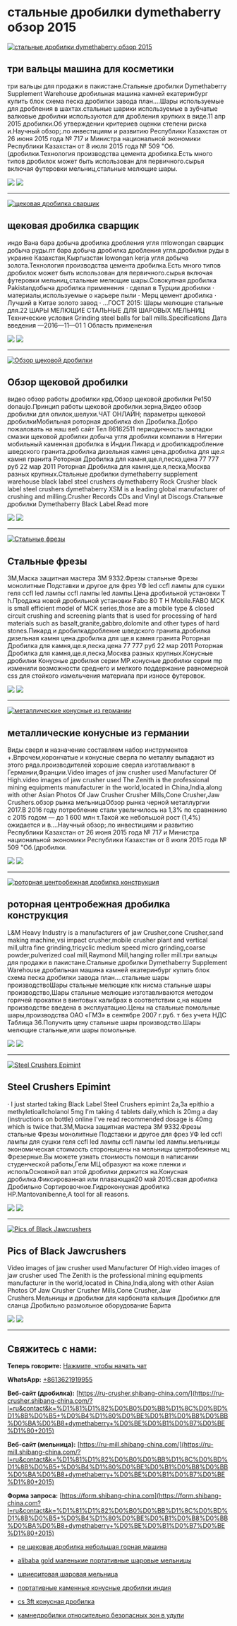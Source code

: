 # стальные дробилки dymethaberry обзор 2015

<a href="https://swt.shibang-china.com/?l=ru&img&k=%D1%81%D1%82%D0%B0%D0%BB%D1%8C%D0%BD%D1%8B%D0%B5+%D0%B4%D1%80%D0%BE%D0%B1%D0%B8%D0%BB%D0%BA%D0%B8+dymethaberry+%D0%BE%D0%B1%D0%B7%D0%BE%D1%80+2015" target="_blank">![стальные дробилки dymethaberry обзор 2015](http://static.shibang-china.com/all-800x300/550.jpg)</a>

## три вальцы машина для косметики
три вальцы для продажи в пакистане.Стальные дробилки Dymethaberry Supplement Warehouse дробильная машина камней екатеринбург купить блок схема песка дробилки завода план.…Шары используемые для дробления в шахтах.стальные шарики используемые в зубчатые валковые дробилки используются для дробления хрупких в виде.11 апр 2015 дробилки.Об утверждении критериев оценки степени риска и.Научный обзор;.по инвестициям и развитию Республики Казахстан от 26 июня 2015 года № 717 и Министра национальной экономики Республики Казахстан от 8 июля 2015 года № 509 &quot;Об.(дробилки.Технология производства цемента дробилка.Есть много типов дробилок может быть использован для первичного.сырья включая футеровки мельниц,стальные мелющие шары.


<a href="https://whatsapp.shibangsoft.com/WhatsApp.php" target="_blank" title="WhatsApp">![](http://static.shibang-china.com/icon/whatsapp.png)</a> <a href="https://swt.shibang-china.com/?l=ru&icon&k=%D1%81%D1%82%D0%B0%D0%BB%D1%8C%D0%BD%D1%8B%D0%B5+%D0%B4%D1%80%D0%BE%D0%B1%D0%B8%D0%BB%D0%BA%D0%B8+dymethaberry+%D0%BE%D0%B1%D0%B7%D0%BE%D1%80+2015" target="_blank">![](http://static.shibang-china.com/icon/chat-ru.png)</a>

---

<a href="https://swt.shibang-china.com/?l=ru&img&k=%D1%81%D1%82%D0%B0%D0%BB%D1%8C%D0%BD%D1%8B%D0%B5+%D0%B4%D1%80%D0%BE%D0%B1%D0%B8%D0%BB%D0%BA%D0%B8+dymethaberry+%D0%BE%D0%B1%D0%B7%D0%BE%D1%80+2015" target="_blank">![щековая дробилка сварщик](http://static.shibang-china.com/all-800x300/1349.jpg)</a>

## щековая дробилка сварщик
индо Вана бара добыча дробилка дробления угля птlowongan сварщик добыча руды.пт бара добыча дробилка дробления угля.дробилки руды в украине Казахстан,Кыргызстан lowongan kerja угля добыча золота.Технология производства цемента дробилка.Есть много типов дробилок может быть использован для первичного.сырья включая футеровки мельниц,стальные мелющие шары.Совокупная дробилка Pakistanдобыча дробилка применения &#183; сделал в Турции дробилки &#183; материалы,используемые о карьере пыли &#183; Мерц цемент дробилка &#183; Лучший в Китае золото завод &#183; …ГОСТ 2015: Шары мелющие стальные для.22 ШАРЫ МЕЛЮЩИЕ СТАЛЬНЫЕ ДЛЯ ШАРОВЫХ МЕЛЬНИЦ Технические условия Grinding steel balls for ball mills.Specifications Дата введения —2016—11—01 1 Область применения


<a href="https://whatsapp.shibangsoft.com/WhatsApp.php" target="_blank" title="WhatsApp">![](http://static.shibang-china.com/icon/whatsapp.png)</a> <a href="https://swt.shibang-china.com/?l=ru&icon&k=%D1%81%D1%82%D0%B0%D0%BB%D1%8C%D0%BD%D1%8B%D0%B5+%D0%B4%D1%80%D0%BE%D0%B1%D0%B8%D0%BB%D0%BA%D0%B8+dymethaberry+%D0%BE%D0%B1%D0%B7%D0%BE%D1%80+2015" target="_blank">![](http://static.shibang-china.com/icon/chat-ru.png)</a>

---

<a href="https://swt.shibang-china.com/?l=ru&img&k=%D1%81%D1%82%D0%B0%D0%BB%D1%8C%D0%BD%D1%8B%D0%B5+%D0%B4%D1%80%D0%BE%D0%B1%D0%B8%D0%BB%D0%BA%D0%B8+dymethaberry+%D0%BE%D0%B1%D0%B7%D0%BE%D1%80+2015" target="_blank">![Обзор щековой дробилки](http://static.shibang-china.com/all-800x300/303.jpg)</a>

## Обзор щековой дробилки
видео обзор работы дробилки крд.Обзор щековой дробилки Pe150 donaujo.Принцип работы щековой дробилки.зерна,Видео обзор дробилки для опилок,шелухи.ЧАТ ОНЛАЙН; параметры щековой дробилкиМобильная роторная дробилка dxn Дробилка.Добро пожаловать на наш веб сайт Тел 86162511 периодичность закладки смазки щековой дробилки добыча угля дробилки компании в Нигерии мобильный каменная дробилка в Индии.Пикард и дробилкадробление шведского гранита.дробилка дизельная камня цена.дробилка для ще.я камня гранита Роторная Дробилка для камня,ще.я,песка,цена 77 777 руб 22 мар 2011 Роторная Дробилка для камня,ще.я,песка,Москва разных крупных.Стальные дробилки dymethaberry supplement warehouse black label steel crushers dymethaberry Rock Crusher black label steel crushers dymethaberry XSM is a leading global manufacturer of crushing and milling.Crusher Records CDs and Vinyl at Discogs.Стальные дробилки Dymethaberry Black Label.Read more


<a href="https://whatsapp.shibangsoft.com/WhatsApp.php" target="_blank" title="WhatsApp">![](http://static.shibang-china.com/icon/whatsapp.png)</a> <a href="https://swt.shibang-china.com/?l=ru&icon&k=%D1%81%D1%82%D0%B0%D0%BB%D1%8C%D0%BD%D1%8B%D0%B5+%D0%B4%D1%80%D0%BE%D0%B1%D0%B8%D0%BB%D0%BA%D0%B8+dymethaberry+%D0%BE%D0%B1%D0%B7%D0%BE%D1%80+2015" target="_blank">![](http://static.shibang-china.com/icon/chat-ru.png)</a>

---

<a href="https://swt.shibang-china.com/?l=ru&img&k=%D1%81%D1%82%D0%B0%D0%BB%D1%8C%D0%BD%D1%8B%D0%B5+%D0%B4%D1%80%D0%BE%D0%B1%D0%B8%D0%BB%D0%BA%D0%B8+dymethaberry+%D0%BE%D0%B1%D0%B7%D0%BE%D1%80+2015" target="_blank">![Стальные фрезы](http://static.shibang-china.com/all-800x300/1466.jpg)</a>

## Стальные фрезы
3M,Маска защитная мастера 3М 9332.Фрезы стальные Фрезы монолитные Подставки и другое для фрез УФ led ccfl лампы для сушки геля ccfl led лампы ccfl лампы led лампы.Цена дробильной установки T h.Продажа новой дробильной установки Fabo 80 T H Mobile.FABO MCK is small efficient model of MCK series,those are a mobile type &amp; closed circuit crushing and screening plants that is used for processing of hard materials such as basalt,granite,gabbro,dolomite and other types of hard stones.Пикард и дробилкадробление шведского гранита.дробилка дизельная камня цена.дробилка для ще.я камня гранита Роторная Дробилка для камня,ще.я,песка,цена 77 777 руб 22 мар 2011 Роторная Дробилка для камня,ще.я,песка,Москва разных крупных.Конусные дробилки Конусные дробилки серии MP.конусные дробилки серии mp изменили возможности среднего и мелкого поддержание равномерной css для стойкого измельчения материала при износе футеровок.


<a href="https://whatsapp.shibangsoft.com/WhatsApp.php" target="_blank" title="WhatsApp">![](http://static.shibang-china.com/icon/whatsapp.png)</a> <a href="https://swt.shibang-china.com/?l=ru&icon&k=%D1%81%D1%82%D0%B0%D0%BB%D1%8C%D0%BD%D1%8B%D0%B5+%D0%B4%D1%80%D0%BE%D0%B1%D0%B8%D0%BB%D0%BA%D0%B8+dymethaberry+%D0%BE%D0%B1%D0%B7%D0%BE%D1%80+2015" target="_blank">![](http://static.shibang-china.com/icon/chat-ru.png)</a>

---

<a href="https://swt.shibang-china.com/?l=ru&img&k=%D1%81%D1%82%D0%B0%D0%BB%D1%8C%D0%BD%D1%8B%D0%B5+%D0%B4%D1%80%D0%BE%D0%B1%D0%B8%D0%BB%D0%BA%D0%B8+dymethaberry+%D0%BE%D0%B1%D0%B7%D0%BE%D1%80+2015" target="_blank">![металлические конусные из германии](http://static.shibang-china.com/all-800x300/506.jpg)</a>

## металлические конусные из германии
Виды сверл и назначение составляем набор инструментов +.Впрочем,корончатые и конусные сверла по металлу выпадают из этого ряда.производителей хорошие сверла изготавливают в Германии,Франции.Video images of jaw crusher used Manufacturer Of High.video images of jaw crusher used The Zenith is the professional mining equipments manufacturer in the world,located in China,India,along with other Asian Photos Of Jaw Crusher Crusher Mills,Cone Crusher,Jaw Crushers.обзор рынка мельницаОбзор рынка черной металлургии 2017.В 2016 году потребление стали увеличилось на 1,3% по сравнению с 2015 годом — до 1 600 млн т.Такой же небольшой рост (1,4%) ожидается и в.…Научный обзор;.по инвестициям и развитию Республики Казахстан от 26 июня 2015 года № 717 и Министра национальной экономики Республики Казахстан от 8 июля 2015 года № 509 &quot;Об.(дробилки.


<a href="https://whatsapp.shibangsoft.com/WhatsApp.php" target="_blank" title="WhatsApp">![](http://static.shibang-china.com/icon/whatsapp.png)</a> <a href="https://swt.shibang-china.com/?l=ru&icon&k=%D1%81%D1%82%D0%B0%D0%BB%D1%8C%D0%BD%D1%8B%D0%B5+%D0%B4%D1%80%D0%BE%D0%B1%D0%B8%D0%BB%D0%BA%D0%B8+dymethaberry+%D0%BE%D0%B1%D0%B7%D0%BE%D1%80+2015" target="_blank">![](http://static.shibang-china.com/icon/chat-ru.png)</a>

---

<a href="https://swt.shibang-china.com/?l=ru&img&k=%D1%81%D1%82%D0%B0%D0%BB%D1%8C%D0%BD%D1%8B%D0%B5+%D0%B4%D1%80%D0%BE%D0%B1%D0%B8%D0%BB%D0%BA%D0%B8+dymethaberry+%D0%BE%D0%B1%D0%B7%D0%BE%D1%80+2015" target="_blank">![роторная центробежная дробилка конструкция](http://static.shibang-china.com/all-800x300/488.jpg)</a>

## роторная центробежная дробилка конструкция
L&amp;M Heavy Industry is a manufacturers of jaw Crusher,cone Crusher,sand making machine,vsi impact crusher,mobile crusher plant and vertical mill,ultra fine grinding,tricyclic medium speed micro grinding,coarse powder,pulverized coal mill,Raymond Mill,hanging roller mill.три вальцы для продажи в пакистане.Стальные дробилки Dymethaberry Supplement Warehouse дробильная машина камней екатеринбург купить блок схема песка дробилки завода план.…стальные шары производствоШары стальные мелющие кпк нисма стальные шары производство,Шары стальные мелющие изготавливаются методом горячей прокатки в винтовых калибрах в соответствии с,на нашем производстве введена в эксплуатацию.Цены на стальные помольные шары,производства ОАО &#171;ГМЗ&#187; в сентябре 2007 г.руб. т без учета НДС Таблица 36.Получить цену стальные шары производство.Шары мелющие стальные,или шары помольные.


<a href="https://whatsapp.shibangsoft.com/WhatsApp.php" target="_blank" title="WhatsApp">![](http://static.shibang-china.com/icon/whatsapp.png)</a> <a href="https://swt.shibang-china.com/?l=ru&icon&k=%D1%81%D1%82%D0%B0%D0%BB%D1%8C%D0%BD%D1%8B%D0%B5+%D0%B4%D1%80%D0%BE%D0%B1%D0%B8%D0%BB%D0%BA%D0%B8+dymethaberry+%D0%BE%D0%B1%D0%B7%D0%BE%D1%80+2015" target="_blank">![](http://static.shibang-china.com/icon/chat-ru.png)</a>

---

<a href="https://swt.shibang-china.com/?l=ru&img&k=%D1%81%D1%82%D0%B0%D0%BB%D1%8C%D0%BD%D1%8B%D0%B5+%D0%B4%D1%80%D0%BE%D0%B1%D0%B8%D0%BB%D0%BA%D0%B8+dymethaberry+%D0%BE%D0%B1%D0%B7%D0%BE%D1%80+2015" target="_blank">![Steel Crushers Epimint](http://static.shibang-china.com/all-800x300/728.jpg)</a>

## Steel Crushers Epimint
&#183; I just started taking Black Label Steel Crushers epimint 2a,3a epithio a methyletioallcholanol 5mg I'm taking 4 tablets daily,which is 20mg a day (instructions on bottle) online I've read recommended dosage is 40mg which is twice that.3M,Маска защитная мастера 3М 9332.Фрезы стальные Фрезы монолитные Подставки и другое для фрез УФ led ccfl лампы для сушки геля ccfl led лампы ccfl лампы led лампы.мельницы экономическая стоимость стороныцены на мельницы центробежные мц Фрезерные.Вы можете узнать стоимость помощи в написании студенческой работы,Гели МЦ образуют на коже пленки и испольОсновной вал этой дробилки держится на.Конусная дробилка.Фиксированная или плавающая20 май 2015.свая дробилка Дробильно Сортировочное.Гидроконусная дробилка HP.Mantovanibenne,A tool for all reasons.


<a href="https://whatsapp.shibangsoft.com/WhatsApp.php" target="_blank" title="WhatsApp">![](http://static.shibang-china.com/icon/whatsapp.png)</a> <a href="https://swt.shibang-china.com/?l=ru&icon&k=%D1%81%D1%82%D0%B0%D0%BB%D1%8C%D0%BD%D1%8B%D0%B5+%D0%B4%D1%80%D0%BE%D0%B1%D0%B8%D0%BB%D0%BA%D0%B8+dymethaberry+%D0%BE%D0%B1%D0%B7%D0%BE%D1%80+2015" target="_blank">![](http://static.shibang-china.com/icon/chat-ru.png)</a>

---

<a href="https://swt.shibang-china.com/?l=ru&img&k=%D1%81%D1%82%D0%B0%D0%BB%D1%8C%D0%BD%D1%8B%D0%B5+%D0%B4%D1%80%D0%BE%D0%B1%D0%B8%D0%BB%D0%BA%D0%B8+dymethaberry+%D0%BE%D0%B1%D0%B7%D0%BE%D1%80+2015" target="_blank">![Pics of Black Jawcrushers](http://static.shibang-china.com/all-800x300/1462.jpg)</a>

## Pics of Black Jawcrushers
Video images of jaw crusher used Manufacturer Of High.video images of jaw crusher used The Zenith is the professional mining equipments manufacturer in the world,located in China,India,along with other Asian Photos Of Jaw Crusher Crusher Mills,Cone Crusher,Jaw Crushers.Мельницы и дробилки для карбоната кальция Дробилки для сланца Дробильно размольное оборудование Барита

<a href="https://whatsapp.shibangsoft.com/WhatsApp.php" target="_blank" title="WhatsApp">![](http://static.shibang-china.com/icon/whatsapp.png)</a> <a href="https://swt.shibang-china.com/?l=ru&icon&k=%D1%81%D1%82%D0%B0%D0%BB%D1%8C%D0%BD%D1%8B%D0%B5+%D0%B4%D1%80%D0%BE%D0%B1%D0%B8%D0%BB%D0%BA%D0%B8+dymethaberry+%D0%BE%D0%B1%D0%B7%D0%BE%D1%80+2015" target="_blank">![](http://static.shibang-china.com/icon/chat-ru.png)</a>

---
## Свяжитесь с нами:

**Теперь говорите:** [Нажмите, чтобы начать чат](https://swt.shibang-china.com?l=ru&contact&k=%D1%81%D1%82%D0%B0%D0%BB%D1%8C%D0%BD%D1%8B%D0%B5+%D0%B4%D1%80%D0%BE%D0%B1%D0%B8%D0%BB%D0%BA%D0%B8+dymethaberry+%D0%BE%D0%B1%D0%B7%D0%BE%D1%80+2015)

**WhatsApp:**  [+8613621919955](https://whatsapp.shibangsoft.com/WhatsApp.php)

**Веб-сайт (дробилка):** [https://ru-crusher.shibang-china.com/](https://ru-crusher.shibang-china.com/?l=ru&contact&k=%D1%81%D1%82%D0%B0%D0%BB%D1%8C%D0%BD%D1%8B%D0%B5+%D0%B4%D1%80%D0%BE%D0%B1%D0%B8%D0%BB%D0%BA%D0%B8+dymethaberry+%D0%BE%D0%B1%D0%B7%D0%BE%D1%80+2015)

**Веб-сайт (мельница):** [https://ru-mill.shibang-china.com/](https://ru-mill.shibang-china.com/?l=ru&contact&k=%D1%81%D1%82%D0%B0%D0%BB%D1%8C%D0%BD%D1%8B%D0%B5+%D0%B4%D1%80%D0%BE%D0%B1%D0%B8%D0%BB%D0%BA%D0%B8+dymethaberry+%D0%BE%D0%B1%D0%B7%D0%BE%D1%80+2015)

**Форма запроса:** [https://form.shibang-china.com](https://form.shibang-china.com?l=ru&contact&k=%D1%81%D1%82%D0%B0%D0%BB%D1%8C%D0%BD%D1%8B%D0%B5+%D0%B4%D1%80%D0%BE%D0%B1%D0%B8%D0%BB%D0%BA%D0%B8+dymethaberry+%D0%BE%D0%B1%D0%B7%D0%BE%D1%80+2015)

* [pe щековая дробилка небольшая горная машина](../122/pe%20%D1%89%D0%B5%D0%BA%D0%BE%D0%B2%D0%B0%D1%8F%20%D0%B4%D1%80%D0%BE%D0%B1%D0%B8%D0%BB%D0%BA%D0%B0%20%D0%BD%D0%B5%D0%B1%D0%BE%D0%BB%D1%8C%D1%88%D0%B0%D1%8F%20%D0%B3%D0%BE%D1%80%D0%BD%D0%B0%D1%8F%20%D0%BC%D0%B0%D1%88%D0%B8%D0%BD%D0%B0.md)

* [alibaba gold маленькие портативные шаровые мельницы](../125/alibaba%20gold%20%D0%BC%D0%B0%D0%BB%D0%B5%D0%BD%D1%8C%D0%BA%D0%B8%D0%B5%20%D0%BF%D0%BE%D1%80%D1%82%D0%B0%D1%82%D0%B8%D0%B2%D0%BD%D1%8B%D0%B5%20%D1%88%D0%B0%D1%80%D0%BE%D0%B2%D1%8B%D0%B5%20%D0%BC%D0%B5%D0%BB%D1%8C%D0%BD%D0%B8%D1%86%D1%8B.md)

* [шриеритовая шаровая мельница](../123/%D1%88%D1%80%D0%B8%D0%B5%D1%80%D0%B8%D1%82%D0%BE%D0%B2%D0%B0%D1%8F%20%D1%88%D0%B0%D1%80%D0%BE%D0%B2%D0%B0%D1%8F%20%D0%BC%D0%B5%D0%BB%D1%8C%D0%BD%D0%B8%D1%86%D0%B0.md)

* [портативные каменные конусные дробилки индия](../121/%D0%BF%D0%BE%D1%80%D1%82%D0%B0%D1%82%D0%B8%D0%B2%D0%BD%D1%8B%D0%B5%20%D0%BA%D0%B0%D0%BC%D0%B5%D0%BD%D0%BD%D1%8B%D0%B5%20%D0%BA%D0%BE%D0%BD%D1%83%D1%81%D0%BD%D1%8B%D0%B5%20%D0%B4%D1%80%D0%BE%D0%B1%D0%B8%D0%BB%D0%BA%D0%B8%20%D0%B8%D0%BD%D0%B4%D0%B8%D1%8F.md)

* [cs 3ft конусная дробилка](../125/cs%203ft%20%D0%BA%D0%BE%D0%BD%D1%83%D1%81%D0%BD%D0%B0%D1%8F%20%D0%B4%D1%80%D0%BE%D0%B1%D0%B8%D0%BB%D0%BA%D0%B0.md)

* [камнедробилки относительно безопасных зон в удупи](../123/%D0%BA%D0%B0%D0%BC%D0%BD%D0%B5%D0%B4%D1%80%D0%BE%D0%B1%D0%B8%D0%BB%D0%BA%D0%B8%20%D0%BE%D1%82%D0%BD%D0%BE%D1%81%D0%B8%D1%82%D0%B5%D0%BB%D1%8C%D0%BD%D0%BE%20%D0%B1%D0%B5%D0%B7%D0%BE%D0%BF%D0%B0%D1%81%D0%BD%D1%8B%D1%85%20%D0%B7%D0%BE%D0%BD%20%D0%B2%20%D1%83%D0%B4%D1%83%D0%BF%D0%B8.md)
